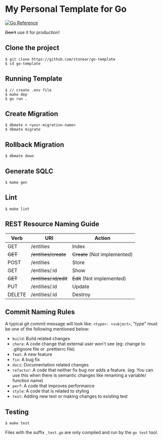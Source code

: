 # My Personal Template for Go

[![Go Reference](https://pkg.go.dev/badge/golang.org/x/example.svg)](https://pkg.go.dev/golang.org/x/example)

~~Don't~~ use it for production!

## Clone the project

```
$ git clone https://github.com/stonear/go-template
$ cd go-template
```

## Running Template

```
$ // create .env file
$ make dep
$ go run .
```

## Create Migration

```
$ dbmate n <your-migration-name>
$ dbmate migrate
```

## Rollback Migration

```
$ dbmate down
```

## Generate SQLC

```
$ make gen
```

## Lint

```
$ make lint
```

## REST Resource Naming Guide

Verb | URI | Action
-----|-----|-------
GET | /entities | Index
~~GET~~ | ~~/entities/create~~ | ~~Create~~ (Not implemented)
POST | /entities | Store
GET | /entities/:id | Show
~~GET~~ | ~~/entities/:id/edit~~ | ~~Edit~~ (Not implemented)
PUT | /entities/:id | Update
DELETE | /entities/:id | Destroy

## Commit Naming Rules
A typical git commit message will look like: ```<type>: <subject>```, "type" must be one of the following mentioned below:
- ```build```: Build related changes
- ```chore```: A code change that external user won't see (eg: change to .gitignore file or .prettierrc file)
- ```feat```: A new feature
- ```fix```: A bug fix
- ```docs```: Documentation related changes
- ```refactor```: A code that neither fix bug nor adds a feature. (eg: You can use this when there is semantic changes like renaming a variable/ function name)
- ```perf```: A code that improves performance
- ```style```: A code that is related to styling
- ```test```: Adding new test or making changes to existing test

## Testing


```
$ make test
```

Files with the suffix ```_test.go``` are only compiled and run by the ```go test``` tool.